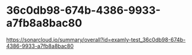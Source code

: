 # 36c0db98-674b-4386-9933-a7fb8a8bac80
https://sonarcloud.io/summary/overall?id=examly-test_36c0db98-674b-4386-9933-a7fb8a8bac80
